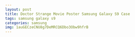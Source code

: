 ```yaml
---
layout: post
title: Doctor Strange Movie Poster Samsung Galaxy S9 Case
tags: samsung galaxy s9
categories: samsung
img: 1auGECzeCNU8g7DeMRCQ6Dbo3Obw9hfrB
---
```

